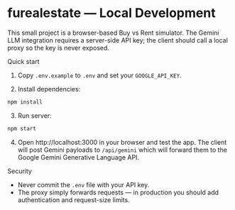 # furealestate — Local Development

This small project is a browser-based Buy vs Rent simulator. The Gemini LLM integration requires a server-side API key; the client should call a local proxy so the key is never exposed.

Quick start

1. Copy `.env.example` to `.env` and set your `GOOGLE_API_KEY`.

2. Install dependencies:

```bash
npm install
```

3. Run server:

```bash
npm start
```

4. Open http://localhost:3000 in your browser and test the app. The client will post Gemini payloads to `/api/gemini` which will forward them to the Google Gemini Generative Language API.

Security

- Never commit the `.env` file with your API key.
- The proxy simply forwards requests — in production you should add authentication and request-size limits.
